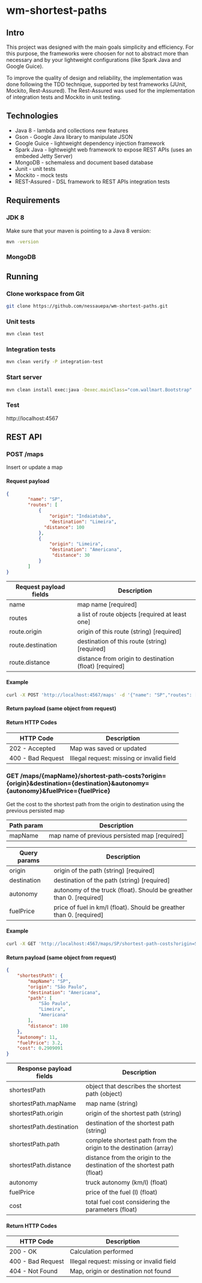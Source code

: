 # wm-shortest-paths

## Intro

This project was designed with the main goals simplicity and efficiency. For this purpose, the frameworks were choosen for not to abstract more than necessary and by your lightweight configurations (like Spark Java and Google Guice).

To improve the quality of design and reliability, the implementation was done following the TDD technique, supported by test frameworks (JUnit, Mockito, Rest-Assured). The Rest-Assured was used for the implementation of integration tests and Mockito in unit testing.

## Technologies

- Java 8 - lambda and collections new features
- Gson - Google Java library to manipulate JSON
- Google Guice - lightweight dependency injection framework
- Spark Java - lightweight web framework to expose REST APIs (uses an embeded Jetty Server)
- MongoDB - schemaless and document based database
- Junit - unit tests
- Mockito - mock tests
- REST-Assured - DSL framework to REST APIs integration tests

## Requirements

### JDK 8

Make sure that your maven is pointing to a Java 8 version:

```bash
mvn -version
```

### MongoDB

## Running

### Clone workspace from Git

```bash
git clone https://github.com/nessauepa/wm-shortest-paths.git
```

### Unit tests

```bash
mvn clean test
```

### Integration tests

```bash
mvn clean verify -P integration-test
```

### Start server

```bash
mvn clean install exec:java -Dexec.mainClass="com.wallmart.Bootstrap"
```

### Test

http://localhost:4567


## REST API

### POST /maps
Insert or update a map

#### Request payload
```json
{
        "name": "SP",
        "routes": [
            {
                "origin": "Indaiatuba",
                "destination": "Limeira",
              "distance": 100
            },
            {
                "origin": "Limeira",
                "destination": "Americana",
                 "distance": 30
            }
        ]
}
```

Request payload fields | Description
------------- | -------------
name | map name [required]
routes | a list of route objects [required at least one]
route.origin | origin of this route (string) [required]
route.destination | destination of this route (string) [required]
route.distance | distance from origin to destination (float) [required]

#### Example
```bash
curl -X POST 'http://localhost:4567/maps' -d '{"name": "SP","routes": [{"origin": "Indaiatuba","destination": "Limeira","distance": 100}]}'
```

#### Return payload (same object from request)


#### Return HTTP Codes

HTTP  Code | Description
------------- | -------------
202 - Accepted  | Map was saved or updated
400 - Bad Request  | Illegal request: missing or invalid field

### GET /maps/{mapName}/shortest-path-costs?origin={origin}&destination={destination}&autonomy={autonomy}&fuelPrice={fuelPrice}
Get the cost to the shortest path from the origin to destination using the previous persisted map


Path param | Description
------------- | -------------
mapName | map name of previous persisted map [required]

Query params | Description
------------- | -------------
origin | origin of the path (string) [required]
destination | destination of the path (string) [required]
autonomy | autonomy of the truck (float). Should be greather than 0. [required]
fuelPrice | price of fuel in km/l (float). Should be greather than 0. [required]

#### Example
```bash
curl -X GET 'http://localhost:4567/maps/SP/shortest-path-costs?origin=São+Paulo&destination=Americana&autonomy=11&fuelPrice=3.20'
```

#### Return payload (same object from request)
```json
{
    "shortestPath": {
        "mapName": "SP",
        "origin": "São Paulo",
        "destination": "Americana",
        "path": [
            "São Paulo",
            "Limeira",
            "Americana"
        ],
        "distance": 180
    },
    "autonomy": 11,
    "fuelPrice": 3.2,
    "cost": 0.2909091
}
```

Response payload fields | Description
------------- | -------------
shortestPath | object that describes the shortest path (object)
shortestPath.mapName | map name (string)
shortestPath.origin | origin of the shortest path (string)
shortestPath.destination | destination of the shortest path (string)
shortestPath.path | complete shortest path from the origin to the destination (array)
shortestPath.distance | distance from the origin to the destination of the shortest path (float)
autonomy | truck autonomy (km/l) (float)
fuelPrice | price of the fuel (l) (float)
cost | total fuel cost considering the parameters (float)


#### Return HTTP Codes

HTTP  Code | Description
------------- | -------------
200 - OK  | Calculation performed
400 - Bad Request  | Illegal request: missing or invalid field
404 - Not Found  | Map, origin or destination not found


